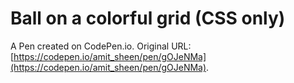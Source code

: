 # Ball on a colorful grid (CSS only)

A Pen created on CodePen.io. Original URL: [https://codepen.io/amit_sheen/pen/gOJeNMa](https://codepen.io/amit_sheen/pen/gOJeNMa).

